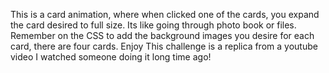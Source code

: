 This is a card animation, where when clicked one of the cards, you expand the card desired to full size.
Its like going through photo book or files.
Remember on the CSS to add the background images you desire for each card, there are four cards.
Enjoy 
This challenge is a replica from a youtube video I watched someone doing it long time ago! 

